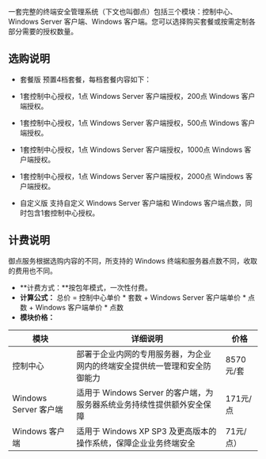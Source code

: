一套完整的终端安全管理系统（下文也叫御点）包括三个模块：控制中心、Windows Server 客户端、Windows 客户端。您可以选择购买套餐或按需定制各部分需要的授权数量。
## 选购说明
- 套餐版
预置4档套餐，每档套餐内容如下：
 - 1套控制中心授权，1点 Windows Server 客户端授权，200点 Windows 客户端授权。
 - 1套控制中心授权，1点 Windows Server 客户端授权，500点 Windows 客户端授权。
 - 1套控制中心授权，1点 Windows Server 客户端授权，1000点 Windows 客户端授权。
 - 1套控制中心授权，1点 Windows Server 客户端授权，2000点 Windows 客户端授权。

- 自定义版
支持自定义 Windows Server 客户端和 Windows 客户端点数，同时包含1套控制中心授权。

## 计费说明
御点服务根据选购内容的不同，所支持的 Windows 终端和服务器点数不同，收取的费用也不同。
- **计费方式：**按包年模式，一次性付费。
- **计算公式：** 总价 = 控制中心单价 \* 套数 + Windows Server 客户端单价 \* 点数 + Windows 客户端单价 \* 点数
- **模块价格：**

| 模块                | 详细说明                                     | 价格        |
| ----------------- | ---------------------------------------- | --------- |
| 控制中心              | 部署于企业内网的专用服务器，为企业网内的终端安全提供统一管理和安全防御能力      | 8570元/套 |
| Windows Server 客户端 | 适用于 Windows Server 的客户端，为服务器系统业务持续性提供额外安全保障 | 171元/点  |
| Windows 客户端        | 适用于 Windows XP SP3 及更高版本的操作系统，保障企业业务终端安全     | 71元/点）  |

